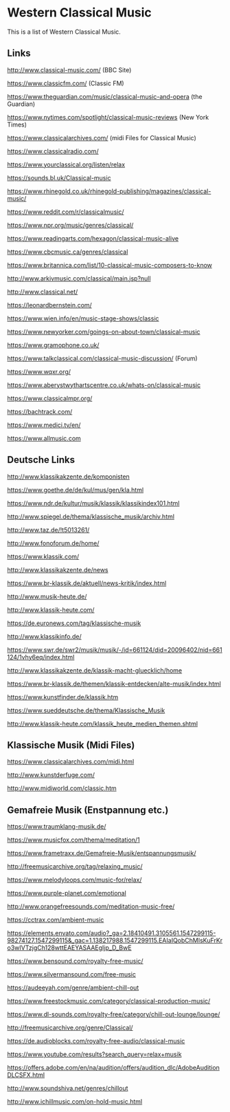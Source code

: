 # Western Classical Music

This is a list of Western Classical Music.

## Links

http://www.classical-music.com/ (BBC Site)

https://www.classicfm.com/ (Classic FM)

https://www.theguardian.com/music/classical-music-and-opera (the Guardian)

https://www.nytimes.com/spotlight/classical-music-reviews (New York Times)

https://www.classicalarchives.com/ (midi Files for Classical Music)

https://www.classicalradio.com/

https://www.yourclassical.org/listen/relax

https://sounds.bl.uk/Classical-music

https://www.rhinegold.co.uk/rhinegold-publishing/magazines/classical-music/

https://www.reddit.com/r/classicalmusic/

https://www.npr.org/music/genres/classical/

https://www.readingarts.com/hexagon/classical-music-alive

https://www.cbcmusic.ca/genres/classical

https://www.britannica.com/list/10-classical-music-composers-to-know

http://www.arkivmusic.com/classical/main.jsp?null

http://www.classical.net/

https://leonardbernstein.com/
 

https://www.wien.info/en/music-stage-shows/classic

https://www.newyorker.com/goings-on-about-town/classical-music

https://www.gramophone.co.uk/

https://www.talkclassical.com/classical-music-discussion/ (Forum)

https://www.wqxr.org/

https://www.aberystwythartscentre.co.uk/whats-on/classical-music

https://www.classicalmpr.org/

https://bachtrack.com/

https://www.medici.tv/en/

https://www.allmusic.com


## Deutsche Links

http://www.klassikakzente.de/komponisten

https://www.goethe.de/de/kul/mus/gen/kla.html

https://www.ndr.de/kultur/musik/klassik/klassikindex101.html

http://www.spiegel.de/thema/klassische_musik/archiv.html

http://www.taz.de/!t5013261/

http://www.fonoforum.de/home/

https://www.klassik.com/

http://www.klassikakzente.de/news

https://www.br-klassik.de/aktuell/news-kritik/index.html

http://www.musik-heute.de/

http://www.klassik-heute.com/

https://de.euronews.com/tag/klassische-musik

http://www.klassikinfo.de/

https://www.swr.de/swr2/musik/musik/-/id=661124/did=20096402/nid=661124/1vhy6eq/index.html

http://www.klassikakzente.de/klassik-macht-gluecklich/home

https://www.br-klassik.de/themen/klassik-entdecken/alte-musik/index.html

https://www.kunstfinder.de/klassik.htm

https://www.sueddeutsche.de/thema/Klassische_Musik

http://www.klassik-heute.com/klassik_heute_medien_themen.shtml






## Klassische Musik (Midi Files)

https://www.classicalarchives.com/midi.html

http://www.kunstderfuge.com/

http://www.midiworld.com/classic.htm





## Gemafreie Musik (Enstpannung etc.)

https://www.traumklang-musik.de/

https://www.musicfox.com/thema/meditation/1

https://www.frametraxx.de/Gemafreie-Musik/entspannungsmusik/

http://freemusicarchive.org/tag/relaxing_music/

https://www.melodyloops.com/music-for/relax/

https://www.purple-planet.com/emotional

http://www.orangefreesounds.com/meditation-music-free/

https://cctrax.com/ambient-music

https://elements.envato.com/audio?_ga=2.18410491.3105561.1547299115-98274127.1547299115&_gac=1.138217988.1547299115.EAIaIQobChMIsKuFrKro3wIVTzjgCh128wttEAEYASAAEgIjp_D_BwE

https://www.bensound.com/royalty-free-music/

https://www.silvermansound.com/free-music

https://audeeyah.com/genre/ambient-chill-out

https://www.freestockmusic.com/category/classical-production-music/

https://www.dl-sounds.com/royalty-free/category/chill-out-lounge/lounge/

http://freemusicarchive.org/genre/Classical/

https://de.audioblocks.com/royalty-free-audio/classical-music

https://www.youtube.com/results?search_query=relax+musik

https://offers.adobe.com/en/na/audition/offers/audition_dlc/AdobeAuditionDLCSFX.html

http://www.soundshiva.net/genres/chillout

http://www.ichillmusic.com/on-hold-music.html



